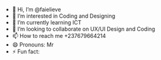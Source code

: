 - 👋 Hi, I’m @faielieve
- 👀 I’m interested in Coding and Designing 
- 🌱 I’m currently learning ICT
- 💞️ I’m looking to collaborate on UX/UI Design and Coding
- 📫 How to reach me +237679664214
- 😄 Pronouns: Mr
- ⚡ Fun fact: 

<!---
faielieve/faielieve is a ✨ special ✨ repository because its `README.md` (this file) appears on your GitHub profile.
You can click the Preview link to take a look at your changes.
--->

